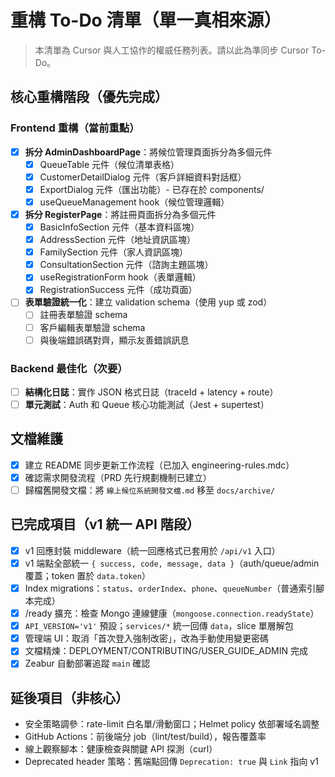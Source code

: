 # 重構 To-Do 清單（單一真相來源）

> 本清單為 Cursor 與人工協作的權威任務列表。請以此為準同步 Cursor To-Do。

## 核心重構階段（優先完成）

### Frontend 重構（當前重點）
- [x] **拆分 AdminDashboardPage**：將候位管理頁面拆分為多個元件
  - [x] QueueTable 元件（候位清單表格）
  - [x] CustomerDetailDialog 元件（客戶詳細資料對話框）
  - [x] ExportDialog 元件（匯出功能）- 已存在於 components/
  - [x] useQueueManagement hook（候位管理邏輯）
- [x] **拆分 RegisterPage**：將註冊頁面拆分為多個元件
  - [x] BasicInfoSection 元件（基本資料區塊）
  - [x] AddressSection 元件（地址資訊區塊）  
  - [x] FamilySection 元件（家人資訊區塊）
  - [x] ConsultationSection 元件（諮詢主題區塊）
  - [x] useRegistrationForm hook（表單邏輯）
  - [x] RegistrationSuccess 元件（成功頁面）
- [ ] **表單驗證統一化**：建立 validation schema（使用 yup 或 zod）
  - [ ] 註冊表單驗證 schema
  - [ ] 客戶編輯表單驗證 schema
  - [ ] 與後端錯誤碼對齊，顯示友善錯誤訊息

### Backend 最佳化（次要）  
- [ ] **結構化日誌**：實作 JSON 格式日誌（traceId + latency + route）
- [ ] **單元測試**：Auth 和 Queue 核心功能測試（Jest + supertest）

## 文檔維護
- [x] 建立 README 同步更新工作流程（已加入 engineering-rules.mdc）
- [x] 確認需求開發流程（PRD 先行規劃機制已建立）  
- [ ] 歸檔舊開發文檔：將 `線上候位系統開發文檔.md` 移至 `docs/archive/`

## 已完成項目（v1 統一 API 階段）
- [x] v1 回應封裝 middleware（統一回應格式已套用於 `/api/v1` 入口）
- [x] v1 端點全部統一 `{ success, code, message, data }`（auth/queue/admin 覆蓋；token 置於 `data.token`）
- [x] Index migrations：`status`、`orderIndex`、`phone`、`queueNumber`（普通索引腳本完成）
- [x] /ready 擴充：檢查 Mongo 連線健康（`mongoose.connection.readyState`）
- [x] `API_VERSION='v1'` 預設；`services/*` 統一回傳 `data`，slice 單層解包
- [x] 管理端 UI：取消「首次登入強制改密」，改為手動使用變更密碼
- [x] 文檔精煉：DEPLOYMENT/CONTRIBUTING/USER_GUIDE_ADMIN 完成
- [x] Zeabur 自動部署追蹤 `main` 確認

## 延後項目（非核心）
- 安全策略調參：rate-limit 白名單/滑動窗口；Helmet policy 依部署域名調整
- GitHub Actions：前後端分 job（lint/test/build），報告覆蓋率  
- 線上觀察腳本：健康檢查與關鍵 API 探測（curl）
- Deprecated header 策略：舊端點回傳 `Deprecation: true` 與 `Link` 指向 v1



